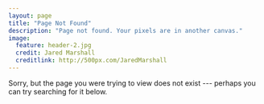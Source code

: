 ```yaml
---
layout: page
title: "Page Not Found"
description: "Page not found. Your pixels are in another canvas."
image:
  feature: header-2.jpg
  credit: Jared Marshall
  creditlink: http://500px.com/JaredMarshall
---  
```


Sorry, but the page you were trying to view does not exist --- perhaps you can try searching for it below.

<script type="text/javascript">
  var GOOG_FIXURL_LANG = 'en';
  var GOOG_FIXURL_SITE = '{{ site.url }}'
</script>
<script type="text/javascript"
  src="http://linkhelp.clients.google.com/tbproxy/lh/wm/fixurl.js">
</script>